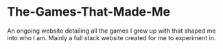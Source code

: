 # The-Games-That-Made-Me
An ongoing website detailing all the games I grew up with that shaped me into who I am. Mainly a full stack website created for me to experiment in.
